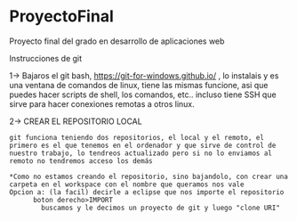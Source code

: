# ProyectoFinal
Proyecto final del grado en desarrollo de aplicaciones web


Instrucciones de git

1-> Bajaros el git bash, https://git-for-windows.github.io/ , lo instalais y es una ventana de comandos de linux, tiene las mismas funcione, asi que puedes hacer scripts de shell, los comandos, etc.. incluso tiene SSH que sirve para hacer conexiones remotas a otros linux.

2-> CREAR EL REPOSITORIO LOCAL

    git funciona teniendo dos repositorios, el local y el remoto, el primero es el que tenemos en el ordenador y que sirve de control de nuestro trabajo, lo tendreos actualizado pero si no lo enviamos al remoto no tendremos acceso los demás
    
    *Como no estamos creando el repositorio, sino bajandolo, con crear una carpeta en el workspace con el nombre que queramos nos vale
    Opcion a: (la facil) decirle a eclipse que nos importe el repositorio
          boton derecho>IMPORT 
            buscamos y le decimos un proyecto de git y luego "clone URI"
    
